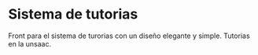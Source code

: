 # Sistema de tutorias

Front para el sistema de turorias con un diseño elegante y simple. Tutorias en la unsaac.
